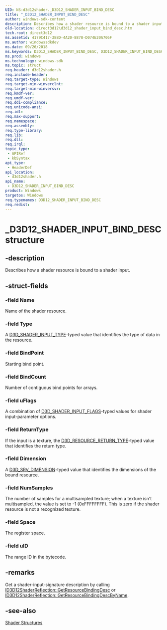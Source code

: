 ```yaml
---
UID: NS:d3d12shader._D3D12_SHADER_INPUT_BIND_DESC
title: "_D3D12_SHADER_INPUT_BIND_DESC"
author: windows-sdk-content
description: Describes how a shader resource is bound to a shader input.
old-location: direct3d12\d3d12_shader_input_bind_desc.htm
tech.root: direct3d12
ms.assetid: 4179C417-388D-4A20-8878-D074E20A706F
ms.author: windowssdkdev
ms.date: 09/26/2018
ms.keywords: D3D12_SHADER_INPUT_BIND_DESC, D3D12_SHADER_INPUT_BIND_DESC structure, _D3D12_SHADER_INPUT_BIND_DESC, d3d12shader/D3D12_SHADER_INPUT_BIND_DESC, direct3d12.d3d12_shader_input_bind_desc
ms.prod: windows
ms.technology: windows-sdk
ms.topic: struct
req.header: d3d12shader.h
req.include-header: 
req.target-type: Windows
req.target-min-winverclnt: 
req.target-min-winversvr: 
req.kmdf-ver: 
req.umdf-ver: 
req.ddi-compliance: 
req.unicode-ansi: 
req.idl: 
req.max-support: 
req.namespace: 
req.assembly: 
req.type-library: 
req.lib: 
req.dll: 
req.irql: 
topic_type:
 - APIRef
 - kbSyntax
api_type:
 - HeaderDef
api_location:
 - d3d12shader.h
api_name:
 - D3D12_SHADER_INPUT_BIND_DESC
product: Windows
targetos: Windows
req.typenames: D3D12_SHADER_INPUT_BIND_DESC
req.redist: 
---
```


# _D3D12_SHADER_INPUT_BIND_DESC structure


## -description


Describes how a shader resource is bound to a shader input.
        


## -struct-fields




### -field Name

Name of the shader resource.
          


### -field Type

A <a href="https://msdn.microsoft.com/c6106f9e-420d-43e1-92ba-bc3a6e544e7d">D3D_SHADER_INPUT_TYPE</a>-typed value that identifies the type of data in the resource.
          


### -field BindPoint

Starting bind point.
          


### -field BindCount

Number of contiguous bind points for arrays.
          


### -field uFlags

A combination of <a href="https://msdn.microsoft.com/3c79331e-73c0-42d7-9948-6ac2671a4ab5">D3D_SHADER_INPUT_FLAGS</a>-typed values for shader input-parameter options.
          


### -field ReturnType

If the input is a texture, the <a href="https://msdn.microsoft.com/3da3f315-9f92-4557-93b8-94aff42a91fe">D3D_RESOURCE_RETURN_TYPE</a>-typed value that identifies the return type.
          


### -field Dimension

A <a href="https://msdn.microsoft.com/6f3c2429-83be-44cd-89bb-b074bfa084e3">D3D_SRV_DIMENSION</a>-typed value that identifies the dimensions of the bound resource.
          


### -field NumSamples

The number of samples for a multisampled texture; when a texture isn't multisampled, the value is set to -1 (0xFFFFFFFF).
            This is zero if the shader resource is not a recognized texture.
          


### -field Space

The register space.
          


### -field uID

The range ID in the bytecode.
          


## -remarks



Get a shader-input-signature description by calling <a href="https://msdn.microsoft.com/3E9A168D-CD9E-4256-9E0B-19B9295E511E">ID3D12ShaderReflection::GetResourceBindingDesc</a> or <a href="https://msdn.microsoft.com/AA0FD49A-C5A2-4734-BDD6-FD739E4F5D59">ID3D12ShaderReflection::GetResourceBindingDescByName</a>.
      




## -see-also




<a href="https://msdn.microsoft.com/b8ece5c3-5065-4711-b12c-6cf7ea0e1ba0">Shader Structures</a>
 

 

